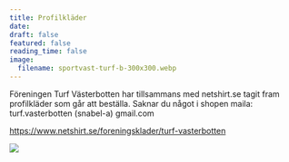 ```yaml
---
title: Profilkläder
date: 
draft: false
featured: false
reading_time: false
image:
  filename: sportvast-turf-b-300x300.webp
---
```

Föreningen Turf Västerbotten har tillsammans med netshirt.se tagit fram profilkläder som går att beställa. Saknar du något i shopen maila: turf.vasterbotten (snabel-a) gmail.com

https://www.netshirt.se/foreningsklader/turf-vasterbotten

![](logo_netshirt.webp)